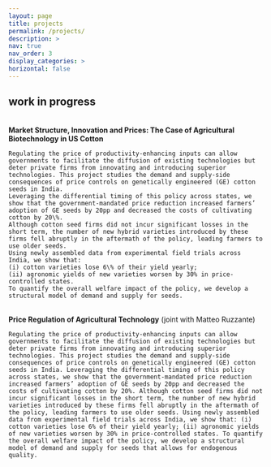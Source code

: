 ```yaml
---
layout: page
title: projects
permalink: /projects/
description: >
nav: true
nav_order: 3
display_categories: >
horizontal: false
---
```


<h2>work in progress</h2>

 <br> 
 
<div class="post-content research-project">
  <strong>Market Structure, Innovation and Prices: The Case of Agricultural Biotechnology in US Cotton</strong>  <br> 

    Regulating the price of productivity-enhancing inputs can allow governments to facilitate the diffusion of existing technologies but deter private firms from innovating and introducing superior technologies. This project studies the demand and supply-side consequences of price controls on genetically engineered (GE) cotton seeds in India.
    Leveraging the differential timing of this policy across states, we show that the government-mandated price reduction increased farmers’ adoption of GE seeds by 20pp and decreased the costs of cultivating cotton by 20\%.
    Although cotton seed firms did not incur significant losses in the short term, the number of new hybrid varieties introduced by these firms fell abruptly in the aftermath of the policy, leading farmers to use older seeds. 
    Using newly assembled data from experimental field trials across India, we show that:
    (i) cotton varieties lose 6\% of their yield yearly;
    (ii) agronomic yields of new varieties worsen by 30% in price-controlled states.
    To quantify the overall welfare impact of the policy, we develop a structural model of demand and supply for seeds.
</div>

 <br> 

<div class="post-content research-project">
  <strong>Price Regulation of Agricultural Technology</strong> (joint with Matteo Ruzzante)  <br> 

    Regulating the price of productivity-enhancing inputs can allow governments to facilitate the diffusion of existing technologies but deter private firms from innovating and introducing superior technologies. This project studies the demand and supply-side consequences of price controls on genetically engineered (GE) cotton seeds in India. Leveraging the differential timing of this policy across states, we show that the government-mandated price reduction increased farmers’ adoption of GE seeds by 20pp and decreased the costs of cultivating cotton by 20%. Although cotton seed firms did not incur significant losses in the short term, the number of new hybrid varieties introduced by these firms fell abruptly in the aftermath of the policy, leading farmers to use older seeds. Using newly assembled data from experimental field trials across India, we show that: (i) cotton varieties lose 6% of their yield yearly; (ii) agronomic yields of new varieties worsen by 30% in price-controlled states. To quantify the overall welfare impact of the policy, we develop a structural model of demand and supply for seeds that allows for endogenous quality.

</div>
